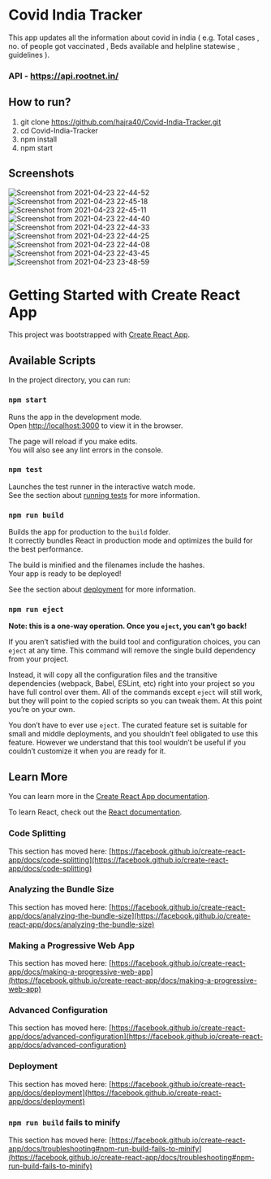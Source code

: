 # Covid India Tracker

  This app updates all the information about covid in india ( e.g. Total cases , no. of people got vaccinated , Beds available and helpline statewise , guidelines ).

### API - https://api.rootnet.in/

## How to run?
1. git clone https://github.com/hajra40/Covid-India-Tracker.git
2. cd Covid-India-Tracker
3. npm install
4. npm start

## Screenshots 

![Screenshot from 2021-04-23 22-44-52](https://user-images.githubusercontent.com/68770929/115913444-3c5d7080-a48e-11eb-8c17-ade35105454c.png)
![Screenshot from 2021-04-23 22-45-18](https://user-images.githubusercontent.com/68770929/115913453-3ff0f780-a48e-11eb-95c3-424803fb389c.png)
![Screenshot from 2021-04-23 22-45-11](https://user-images.githubusercontent.com/68770929/115913464-454e4200-a48e-11eb-931f-6f90a4ea9c78.png)
![Screenshot from 2021-04-23 22-44-40](https://user-images.githubusercontent.com/68770929/115913475-48493280-a48e-11eb-89d4-5a73a96baf17.png)
![Screenshot from 2021-04-23 22-44-33](https://user-images.githubusercontent.com/68770929/115913489-4b442300-a48e-11eb-824b-e8929fab40cb.png)
![Screenshot from 2021-04-23 22-44-25](https://user-images.githubusercontent.com/68770929/115913499-4e3f1380-a48e-11eb-8a8f-d5191533940c.png)
![Screenshot from 2021-04-23 22-44-08](https://user-images.githubusercontent.com/68770929/115913508-5008d700-a48e-11eb-9243-1ead60533e45.png)
![Screenshot from 2021-04-23 22-43-45](https://user-images.githubusercontent.com/68770929/115913510-51d29a80-a48e-11eb-9548-0cede7a89226.png)
![Screenshot from 2021-04-23 23-48-59](https://user-images.githubusercontent.com/68770929/115913657-847c9300-a48e-11eb-9ebc-23b317332208.png)

# Getting Started with Create React App

This project was bootstrapped with [Create React App](https://github.com/facebook/create-react-app).

## Available Scripts

In the project directory, you can run:

### `npm start`

Runs the app in the development mode.\
Open [http://localhost:3000](http://localhost:3000) to view it in the browser.

The page will reload if you make edits.\
You will also see any lint errors in the console.

### `npm test`

Launches the test runner in the interactive watch mode.\
See the section about [running tests](https://facebook.github.io/create-react-app/docs/running-tests) for more information.

### `npm run build`

Builds the app for production to the `build` folder.\
It correctly bundles React in production mode and optimizes the build for the best performance.

The build is minified and the filenames include the hashes.\
Your app is ready to be deployed!

See the section about [deployment](https://facebook.github.io/create-react-app/docs/deployment) for more information.

### `npm run eject`

**Note: this is a one-way operation. Once you `eject`, you can’t go back!**

If you aren’t satisfied with the build tool and configuration choices, you can `eject` at any time. This command will remove the single build dependency from your project.

Instead, it will copy all the configuration files and the transitive dependencies (webpack, Babel, ESLint, etc) right into your project so you have full control over them. All of the commands except `eject` will still work, but they will point to the copied scripts so you can tweak them. At this point you’re on your own.

You don’t have to ever use `eject`. The curated feature set is suitable for small and middle deployments, and you shouldn’t feel obligated to use this feature. However we understand that this tool wouldn’t be useful if you couldn’t customize it when you are ready for it.

## Learn More

You can learn more in the [Create React App documentation](https://facebook.github.io/create-react-app/docs/getting-started).

To learn React, check out the [React documentation](https://reactjs.org/).

### Code Splitting

This section has moved here: [https://facebook.github.io/create-react-app/docs/code-splitting](https://facebook.github.io/create-react-app/docs/code-splitting)

### Analyzing the Bundle Size

This section has moved here: [https://facebook.github.io/create-react-app/docs/analyzing-the-bundle-size](https://facebook.github.io/create-react-app/docs/analyzing-the-bundle-size)

### Making a Progressive Web App

This section has moved here: [https://facebook.github.io/create-react-app/docs/making-a-progressive-web-app](https://facebook.github.io/create-react-app/docs/making-a-progressive-web-app)

### Advanced Configuration

This section has moved here: [https://facebook.github.io/create-react-app/docs/advanced-configuration](https://facebook.github.io/create-react-app/docs/advanced-configuration)

### Deployment

This section has moved here: [https://facebook.github.io/create-react-app/docs/deployment](https://facebook.github.io/create-react-app/docs/deployment)

### `npm run build` fails to minify

This section has moved here: [https://facebook.github.io/create-react-app/docs/troubleshooting#npm-run-build-fails-to-minify](https://facebook.github.io/create-react-app/docs/troubleshooting#npm-run-build-fails-to-minify)
